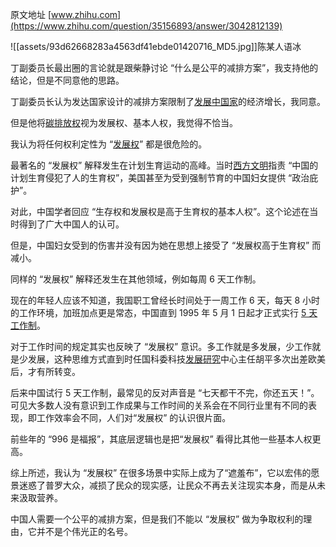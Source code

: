 原文地址 [www.zhihu.com](https://www.zhihu.com/question/35156893/answer/3042812139) 

![[assets/93d62668283a4563df41ebde01420716_MD5.jpg]]陈某人语冰

丁副委员长最出圈的言论就是跟柴静讨论 “什么是公平的减排方案”，我支持他的结论，但是不同意他的思路。

丁副委员长认为发达国家设计的减排方案限制了[发展中国家](https://www.zhihu.com/search?q=%E5%8F%91%E5%B1%95%E4%B8%AD%E5%9B%BD%E5%AE%B6&search_source=Entity&hybrid_search_source=Entity&hybrid_search_extra=%7B%22sourceType%22%3A%22answer%22%2C%22sourceId%22%3A3042812139%7D)的经济增长，我同意。

但是他将[碳排放权](https://www.zhihu.com/search?q=%E7%A2%B3%E6%8E%92%E6%94%BE%E6%9D%83&search_source=Entity&hybrid_search_source=Entity&hybrid_search_extra=%7B%22sourceType%22%3A%22answer%22%2C%22sourceId%22%3A3042812139%7D)视为发展权、基本人权，我觉得不恰当。

我认为将任何权利定性为 “[发展权](https://www.zhihu.com/search?q=%E5%8F%91%E5%B1%95%E6%9D%83&search_source=Entity&hybrid_search_source=Entity&hybrid_search_extra=%7B%22sourceType%22%3A%22answer%22%2C%22sourceId%22%3A3042812139%7D)” 都是很危险的。

最著名的 “发展权” 解释发生在计划生育运动的高峰。当时[西方文明](https://www.zhihu.com/search?q=%E8%A5%BF%E6%96%B9%E6%96%87%E6%98%8E&search_source=Entity&hybrid_search_source=Entity&hybrid_search_extra=%7B%22sourceType%22%3A%22answer%22%2C%22sourceId%22%3A3042812139%7D)指责 “中国的计划生育侵犯了人的生育权”，美国甚至为受到强制节育的中国妇女提供 “政治庇护”。

对此，中国学者回应 “生存权和发展权是高于生育权的基本人权”。这个论述在当时得到了广大中国人的认可。

但是，中国妇女受到的伤害并没有因为她在思想上接受了 “发展权高于生育权” 而减小。

同样的 “发展权” 解释还发生在其他领域，例如每周 6 天工作制。

现在的年轻人应该不知道，我国职工曾经长时间处于一周工作 6 天，每天 8 小时的工作环境，加班加点更是常态，中国直到 1995 年 5 月 1 日起才正式实行 [5 天工作制](https://www.zhihu.com/search?q=5%E5%A4%A9%E5%B7%A5%E4%BD%9C%E5%88%B6&search_source=Entity&hybrid_search_source=Entity&hybrid_search_extra=%7B%22sourceType%22%3A%22answer%22%2C%22sourceId%22%3A3042812139%7D)。

对于工作时间的规定其实也反映了 “发展权” 意识。多工作就是多发展，少工作就是少发展，这种思维方式直到时任国科委科技[发展研究](https://www.zhihu.com/search?q=%E5%8F%91%E5%B1%95%E7%A0%94%E7%A9%B6&search_source=Entity&hybrid_search_source=Entity&hybrid_search_extra=%7B%22sourceType%22%3A%22answer%22%2C%22sourceId%22%3A3042812139%7D)中心主任胡平多次出差欧美后，才有所转变。

后来中国试行 5 天工作制，最常见的反对声音是 “七天都干不完，你还五天！”。可见大多数人没有意识到工作成果与工作时间的关系会在不同行业里有不同的表现，即工作效率会不同，人们对“发展权” 的认识很片面。

前些年的 “996 是福报”，其底层逻辑也是把“发展权” 看得比其他一些基本人权更高。

综上所述，我认为 “发展权” 在很多场景中实际上成为了“遮羞布”，它以宏伟的愿景迷惑了普罗大众，减损了民众的现实感，让民众不再去关注现实本身，而是从未来汲取营养。

中国人需要一个公平的减排方案，但是我们不能以 “发展权” 做为争取权利的理由，它并不是个伟光正的名号。

